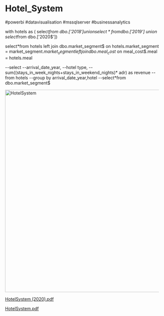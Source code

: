 # Hotel_System
#powerbi #datavisualisation #mssqlserver #businessanalytics

with hotels as (
select*from dbo.['2018$']
union
select*from dbo.['2019$']
union
select*from dbo.['2020$'])

select*from hotels
left join dbo.market_segment$
on hotels.market_segment = market_segment$.market_segment
left join dbo.meal_cost$
on meal_cost$.meal = hotels.meal


--select 
--arrival_date_year,
--hotel type,
--sum((stays_in_week_nights+stays_in_weekend_nights)* adr) as revenue 
--from hotels
--group by arrival_date_year,hotel
--select*from dbo.market_segment$

<img width="662" alt="HotelSystem" src="https://user-images.githubusercontent.com/60243643/232173964-a54fdb8e-679c-4f94-97b2-c665aecac655.png">




[HotelSystem (2020).pdf](https://github.com/chichi-pixel/Hotel_System/files/11237901/HotelSystem.2020.pdf)



[HotelSystem.pdf](https://github.com/chichi-pixel/Hotel_System/files/11237903/HotelSystem.pdf)







